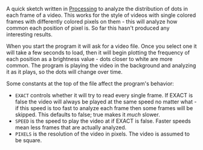 A quick sketch written in [Processing](https://processing.org/) to analyze the distribution of dots in each frame of a video. This works for the style of videos with single colored frames with differently colored pixels on them - this will analyze how common each position of pixel is. So far this hasn't produced any interesting results.

When you start the program it will ask for a video file. Once you select one it will take a few seconds to load, then it will begin plotting the frequency of each position as a brightness value - dots closer to white are more common. The program is playing the video in the background and analyzing it as it plays, so the dots will change over time.

Some constants at the top of the file affect the program's behavior:
- `EXACT` controls whether it will try to read every single frame. If EXACT is false the video will always be played at the same speed no matter what - if this speed is too fast to analyze each frame then some frames will be skipped. This defaults to false; true makes it *much* slower.
- `SPEED` is the speed to play the video at if EXACT is false. Faster speeds mean less frames that are actually analyzed.
- `PIXELS` is the resolution of the video in pixels. The video is assumed to be square.